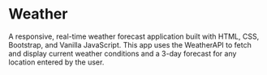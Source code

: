 # Weather
A responsive, real-time weather forecast application built with HTML, CSS, Bootstrap, and Vanilla JavaScript. This app uses the WeatherAPI to fetch and display current weather conditions and a 3-day forecast for any location entered by the user.
